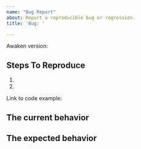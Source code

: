 ```yaml
---
name: "Bug Report"
about: Report a reproducible bug or regression.
title: 'Bug: '

---
```


<!--
    Please provide a clear and concise description of what the bug is. Include
    screenshots if needed. Please test using the latest version to make sure
    your issue has not already been fixed.
-->

Awaken version: <!--  -->

## Steps To Reproduce

1.
2.

<!--
    Your bug will get fixed much faster if we can run your code and it doesn't
    have other dependencies!
-->

Link to code example:

<!--
    Please provide a CodeSandbox (https://codesandbox.io/s/new), a link to a
    repository on GitHub, or provide a minimal code example that reproduces the
    problem. You may provide a screenshot of the application if you think it is
    relevant to your bug report. Here are some tips for providing a minimal
    example: https://stackoverflow.com/help/mcve.
-->

## The current behavior
<!--  -->

## The expected behavior
<!--  -->
